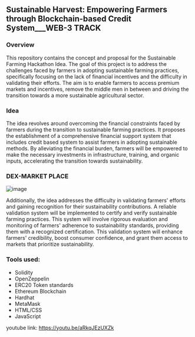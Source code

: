 ## Sustainable Harvest: Empowering Farmers through Blockchain-based Credit System___WEB-3 TRACK

### Overview

This repository contains the concept and proposal for the Sustainable Farming Hackathon Idea. The goal of this project is to address the challenges faced by farmers in adopting sustainable farming practices, specifically focusing on the lack of financial incentives and the difficulty in validating their efforts. The aim is to enable farmers to access premium markets and incentives, remove the middle men in between and driving the transition towards a more sustainable agricultural sector.

### Idea

The idea revolves around overcoming the financial constraints faced by farmers during the transition to sustainable farming practices. It proposes the establishment of a comprehensive financial support system that includes credit based system to assist farmers in adopting sustainable methods. By alleviating the financial burden, farmers will be empowered to make the necessary investments in infrastructure, training, and organic inputs, accelerating the transition towards sustainability.

### DEX-MARKET PLACE
![image](https://github.com/Yogesh01000100/HACK-SRM-TEAM-BLOCKHIVE/assets/90953665/a5ce999d-20df-40b6-8753-dc9a92d243b8)


Additionally, the idea addresses the difficulty in validating farmers' efforts and gaining recognition for their sustainability contributions. A reliable validation system will be implemented to certify and verify sustainable farming practices. This system will involve rigorous evaluation and monitoring of farmers' adherence to sustainability standards, providing them with a recognized certification. This validation system will enhance farmers' credibility, boost consumer confidence, and grant them access to markets that prioritize sustainability.

### Tools used:
- Solidity
- OpenZeppelin
- ERC20 Token standards
- Ethereum Blockchain
- Hardhat
- MetaMask
- HTML/CSS
- JavaScript

youtube link: https://youtu.be/aRkqJEzUXZk
